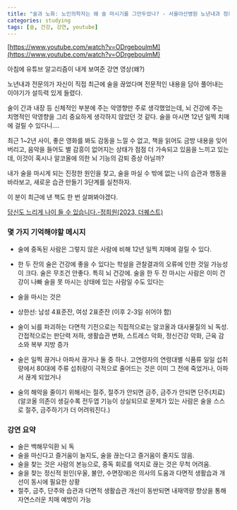 ```yaml
---
title: "술과 노화: 노인의학자는 왜 술 마시기를 그만두었나? - 서울아산병원 노년내과 정희원"
categories: studying
tags: [술, 건강, 강연, youtube]
---
```


[https://www.youtube.com/watch?v=ODrgeboulmM](https://www.youtube.com/watch?v=ODrgeboulmM)

아침에 유튜브 알고리즘이 내게 보여준 강연 영상(왜?)

노년내과 전문의가 자신이 직접 최근에 술을 끊었다며 전문적인 내용을 담아 풀어내는 이야기가 설득력 있게 들렸다.

술이 간과 내장 등 신체적인 부분에 주는 악영향만 주로 생각했었는데, 뇌 건강에 주는 치명적인 악영향을 그리 중요하게 생각하지 않았던 것 같다. 술을 마시면 12년 일찍 치매에 걸릴 수 있다니....

최근 1~2년 사이, 좋은 영화를 봐도 감동을 느낄 수 없고, 책을 읽어도 금방 내용을 잊어버리고, 음악을 들어도 별 감흥이 없어지는 상태가 점점 더 가속되고 있음을 느끼고 있는데, 이것이 혹시나 알코올에 의한 뇌 기능의 감퇴 증상 아닐까?

내가 술을 마시게 되는 진정한 원인을 찾고, 술을 마실 수 밖에 없는 나의 습관과 행동을 바라보고, 새로운 습관 만들기 3단계를 실천하자.

이 분이 최근에 낸 책도 한 번 살펴봐야겠다.

[당신도 느리게 나이 들 수 있습니다.-정희원(2023, 더퀘스트)](https://www.aladin.co.kr/shop/wproduct.aspx?ItemId=307204828)

### 몇 가지 기억해야할 메시지

* 술에 중독된 사람은 그렇지 않은 사람에 비해 12년 일찍 치매에 걸릴 수 있다.
* 한 두 잔의 술은 건강에 좋을 수 있다는 학설을 관찰결과의 오류에 인한 것일 가능성이 크다. 술은 무조건 안좋다. 특히 뇌 건강에. 술을 한 두 잔 마시는 사람은 이미 건강이 나빠 술을 못 마시는 상태에 있는 사람일 수도 있다는
* 술을 마시는 것은 

* 상한선: 남성 4표준잔, 여성 2표준잔 (이후 2-3일 쉬어야 함) 
* 술이 뇌를 파괴하는 다면적 기전으로는 직접적으로는 알코올과 대사물질의 뇌 독성. 간접적으로는 판단력 저하, 생활습관 변화, 스트레스 악화, 정신건강 악화, 근육 감소와 복부 지방 증가
* 술은 일찍 끊거나 아파서 끊거나 둘 중 하나. 고연령자의 연령대별 식품류 일일 섭취량에서 80대에 주류 섭취량이 극적으로 줄어드는 것은 이미 그 전에 죽었거나, 아파서 끊게 되었거나
* 술의 해악을 줄이기 위해서는 절주, 절주가 안되면 금주, 금주가 안되면 단주(치료)
  (알코올 의존이 생길수록 전두엽 기능이 상실되므로 문제가 있는 사람은 술을 스스로 절주, 금주하기가 더 어려워진다.)

### 강연 요약

* 술은 백해무익환 뇌 독
* 술을 마신다고 즐거움이 늘지도, 술을 끊는다고 즐거움이 줄지도 않음.
* 술을 찾는 것은 사람의 본능으로, 중독 회로를 억지로 끊는 것은 무척 어려움.
* 술을 찾는 정신적 원인(우울, 불안, 수면장애)은 의사의 도움과 다면적 생활습과 개선이 동시에 필요한 상황
* 절주, 금주, 단주와 습관과 다면적 생활습관 개선이 동반되면 내재역량 향상을 통해 자연스러운 치매 예방이 가능